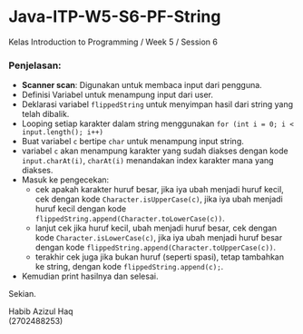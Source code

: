 # Java-ITP-W5-S6-PF-String

Kelas Introduction to Programming / Week 5 / Session 6

### Penjelasan:
- **Scanner scan**: Digunakan untuk membaca input dari pengguna.
- Definisi Variabel untuk menampung input dari user.
- Deklarasi variabel `flippedString` untuk menyimpan hasil dari string yang telah dibalik.
- Looping setiap karakter dalam string menggunakan `for (int i = 0; i < input.length(); i++)`
- Buat variabel `c` bertipe `char` untuk menampung input string.
- variabel `c` akan menampung karakter yang sudah diakses dengan kode `input.charAt(i)`, `charAt(i)` menandakan index karakter mana yang diakses.
- Masuk ke pengecekan:
  - cek apakah karakter huruf besar, jika iya ubah menjadi huruf kecil, cek dengan kode `Character.isUpperCase(c)`, jika iya ubah menjadi huruf kecil dengan kode `flippedString.append(Character.toLowerCase(c))`.
  - lanjut cek jika huruf kecil, ubah menjadi huruf besar, cek dengan kode `Character.isLowerCase(c)`, jika iya ubah menjadi huruf besar dengan kode `flippedString.append(Character.toUpperCase(c))`.
  - terakhir cek juga jika bukan huruf (seperti spasi), tetap tambahkan ke string, dengan kode `flippedString.append(c);`.
- Kemudian print hasilnya dan selesai.

Sekian.

Habib Azizul Haq  
(2702488253)
